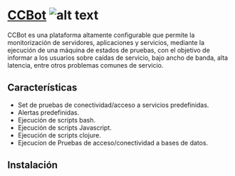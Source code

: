 # [CCBot](http://www.interware.com.mx)   ![alt text][logo]
[logo]: http://reedlatam.com/sadmoweb/img/modulos/Listasweb/expo-tecnologia/2016/lista-expositores//logo_iw_soluciones_honestas.png "Interware de México"

CCBot es una plataforma altamente configurable que permite la monitorización de servidores, aplicaciones y servicios, mediante la ejecución de una máquina de estados de pruebas, con el objetivo de informar a los usuarios sobre caídas de servicio, bajo ancho de banda, alta latencia, entre otros problemas comunes de servicio.

## Características
* Set de pruebas de conectividad/acceso a servicios predefinidas.
* Alertas predefinidas.
* Ejecución de scripts bash.
* Ejecución de scripts Javascript.
* Ejecución de scripts clojure.
* Ejecucíon de Pruebas de acceso/conectividad a bases de datos.

## Instalación
